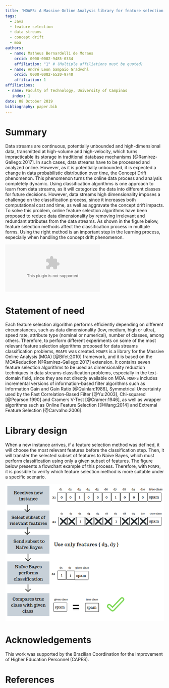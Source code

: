 ```yaml
---
title: 'MOAFS: A Massive Online Analysis library for feature selection in data streams'
tags:
  - Java
  - feature selection
  - data streams
  - concept drift
  - moa
authors:
  - name: Matheus Bernardelli de Moraes
    orcid: 0000-0002-9485-0334
    affiliation: "1" # (Multiple affiliations must be quoted)
  - name: André Leon Sampaio Gradvohl
    orcid: 0000-0002-6520-9740
    affiliation: 1
affiliations:
 - name: Faculty of Technology, University of Campinas
   index: 1
date: 08 October 2019
bibliography: paper.bib
---
```


# Summary

Data streams are continuous, potentially unbounded and high-dimensional data, transmitted at high-volume and high-velocity, which turns impracticable its storage in traditional database mechanisms [@Ramirez-Gallego:2017]. In such cases, data streams have to be processed and analyzed online. However, as it is potentially unbounded, it is expected a change in data probabilistic distribution over time, the Concept Drift phenomenon. This phenomenon turns the online data process and analysis completely dynamic. Using classification algorithms is one approach to learn from data streams, as it will categorize the data into different classes for future decisions. However, data streams high dimensionality imposes a challenge on the classification process, since it increases both computational cost and time, as well as aggravate the concept drift impacts. To solve this problem, online feature selection algorithms have been proposed to reduce data dimensionality by removing irrelevant and redundant attributes from the data streams.  As shown in the figure below, feature selection methods affect the classification process in multiple forms. Using the right method is an important step in the learning process, especially when handling the concept drift phenomenon.

![Accuracy over time.](acc_usenet1.eps)

# Statement of need

Each feature selection algorithm performs efficiently depending on different circumstances, such as data dimensionality (low, medium, high or ultra), speed rate, attribute type (nominal or numerical), number of classes, among others. Therefore, to perform different experiments on some of the most relevant feature selection algorithms proposed for data streams classification problems, `MOAFS` was created. `MOAFS` is a library for the Massive Online Analysis (MOA) [@Bifet:2010] framework, and it is based on the MOAReduction [@Ramirez-Gallego:2017] extension. It contains seven feature selection algorithms to be used as dimensionality reduction techniques in data streams classification problems, especially in the text-domain field, since they are not directly available on MOA. `MOAFS` includes incremental versions of information-based filter algorithms such as Information Gain and Gain Ratio [@Quinlan:1986], Symmetrical Uncertainty used by the Fast Correlation-Based Filter [@Yu:2003], Chi-squared [@Pearson:1990] and Cramers V-Test [@Cramer:1946], as well as wrapper algorithms such as Online Feature Selection [@Wang:2014] and Extremal Feature Selection [@Carvalho:2006]. 

# Library design

When a new instance arrives, if a feature selection method was defined, it will choose the most relevant features before the classification step. Then, it will transfer the selected subset of features to Naïve Bayes, which must perform classification using only a given subset of features. The figure below presents a flowchart example of this process. Therefore, with `MOAFS`, it is possible to verify which feature selection method is more suitable under a specific scenario.

![MOAFS flowchart example.](ilustration.png)


# Acknowledgements

This work was supported by the Brazilian Coordination for the Improvement of Higher Education Personnel (CAPES).

# References
